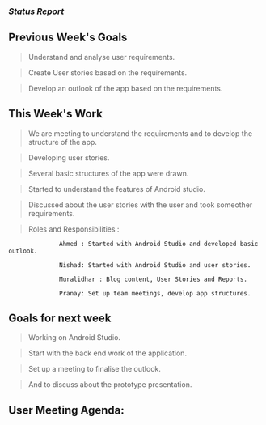### *Status Report*

## Previous Week's Goals

   > Understand and analyse user requirements.
   
   > Create User stories based on the requirements.

   > Develop an outlook of the app based on the requirements.
   

## This Week's Work

   > We are meeting to understand the requirements and to develop the structure of the app.
   
   > Developing user stories.
   
   > Several basic structures of the app were drawn.
   
   > Started to understand the features of Android studio.
   
   > Discussed about the user stories with the user and took someother requirements.
   
   > Roles and Responsibilities :
   
                  Ahmed : Started with Android Studio and developed basic outlook.
                  
                  Nishad: Started with Android Studio and user stories.
                  
                  Muralidhar : Blog content, User Stories and Reports.
                  
                  Pranay: Set up team meetings, develop app structures.
                  
                  
 ## Goals for next week
 
   > Working on Android Studio.
   
   > Start with the back end work of the application.
   
   > Set up a meeting to finalise the outlook.
   
   > And to discuss about the prototype presentation.
   
   
 ## User Meeting Agenda:
  
   >            
   
